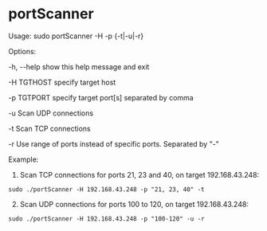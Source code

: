 # portScanner

Usage: sudo portScanner -H <target host> -p <target port> {-t|-u|-r}

Options:

  -h, --help  show this help message and exit
  
  -H TGTHOST  specify target host
  
  -p TGTPORT  specify target port[s] separated by comma
  
  -u          Scan UDP connections
  
  -t          Scan TCP connections
  
  -r          Use range of ports instead of specific ports. Separated by "-"
  
  
  
  Example: 
  
  01. Scan TCP connections for ports 21, 23 and 40, on target 192.168.43.248:
  
    sudo ./portScanner -H 192.168.43.248 -p "21, 23, 40" -t
      
  
  02. Scan UDP connections for ports 100 to 120, on target 192.168.43.248:
  
    sudo ./portScanner -H 192.168.43.248 -p "100-120" -u -r
      
      
